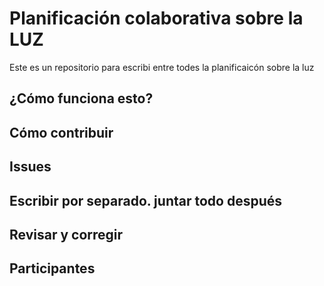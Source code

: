 # Planificación colaborativa sobre la LUZ
Este es un repositorio para escribi entre todes la planificaicón sobre la luz

## ¿Cómo funciona esto?

## Cómo contribuir

## Issues

## Escribir por separado. juntar todo después

## Revisar y corregir

## Participantes

